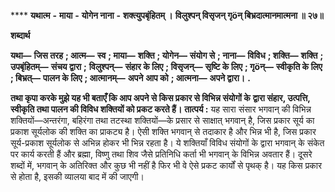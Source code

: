 **** **यथात्म** **-** **माया** **-** **योगेन नाना** **-** **शक्त्युपबृंहितम् ।** **विलुश्पन् विसृजन् गृöन् बिभ्रदात्मानमात्मना ॥ २७॥** 

**शब्दार्थ** 

**यथा—** **जिस तरह** **; आत्म—** **स्व** **; माया—** **शक्ति** **; योगेन—** **संयोग से** **; नाना—** **विविध** **; शक्ति—** **शक्ति** **; उपबृंहितम्—** **संचय द्वारा** **;** **विलुश्पन्—** **संहार के लिए** **; विसृजन्—** **सृष्टि के लिए** **; गृöन्—** **स्वीकृति के लिए** **; बिभ्रत्—** **पालन के लिए** **; आत्मानम्—** **अपने** **आप को** **; आत्मना—** **अपने द्वारा।** **.** 

**तथा कृपा करके मुझे यह भी बताएँ कि आप अपने से किस प्रकार से विभिन्न संयोगों के** **द्वारा संहार, उत्पत्ति, स्वीकृति तथा पालन की विविध शक्तियों को प्रकट करते हैं।** **तात्पर्य :** यह सारा संसार भगवान् की विभिन्न शक्तियों—अन्तरंगा, बहिरंगा तथा तटस्था शक्तियों—के प्रसार से साक्षात् भगवान् है, जिस प्रकार सूर्य का प्रकाश सूर्यलोक की शक्ति का प्राकट्य है। ऐसी शक्ति भगवान् से तदाकार है और भिन्न भी है, जिस प्रकार सूर्य-प्रकाश सूर्यलोक से अभिन्न होकर भी भिन्न रहता है। ये शक्तियाँ विविध संयोगों के द्वारा भगवान् के संकेत पर कार्य करती हैं और ब्रह्मा, विष्णु तथा शिव जैसे प्रतिनिधि कर्ता भी भगवान् के विभिन्न अवतार हैं। दूसरे शब्दों में, भगवान् के अतिरिक्त और कुछ भी नहीं है फिर भी वे ऐसे प्रकट कार्यों से पृथक् है। यह किस प्रकार से होता है, इसकी व्यालया बाद में की जाएगी। 
